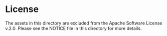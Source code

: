 # License

The assets in this directory are excluded from the Apache Software License v.2.0.  Please see the NOTICE file in this directory for more details.

